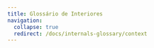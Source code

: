 ```yaml
---
title: Glossário de Interiores
navigation:
  collapse: true
  redirect: /docs/internals-glossary/context
---
```

